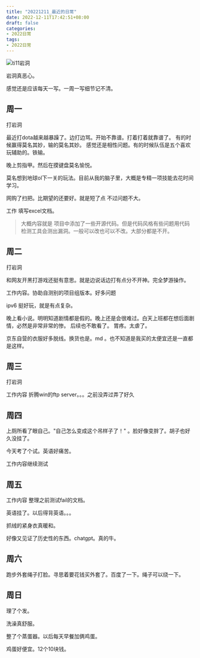 ```yaml
---
title: "20221211_最近的日常"
date: 2022-12-11T17:42:51+08:00
draft: false
categories:
- 2022日常
tags:
- 2022日常
---
```




![ti11岩洞](https://raw.githubusercontent.com/nianyisi/20220717/main/12/IMG_20221204_015912980.jpg)

岩洞真恶心。

感觉还是应该每天一写。一周一写细节记不清。



## 周一

打岩洞

最近打dota越来越暴躁了。边打边骂。开始不靠谱。打着打着就靠谱了。 有的时候赢得莫名其妙，输的莫名其妙。 感觉还是相性问题。有的时候队伍是五个喜欢玩辅助的。铁输。



晚上剪指甲。然后在摸键盘莫名愉悦。

莫名想到地球ol下一关的玩法。目前从我的脑子里，大概是专精一项技能去花时间学习。

网购了扫把。比期望的还要好。就是短了点 不过问题不大。

工作 填写excel文档。
>大概内容就是 项目中添加了一些开源代码。但是代码风格有些问题用代码检测工具会测出漏洞。一般可以改也可以不改。大部分都是不开。




## 周二

打岩洞

和网友开黑打游戏还挺有意思。就是边说话边打有点分不开神。完全梦游操作。


工作内容。协助自测别的项目组版本。好多问题

ipv6 挺好玩，就是有点复杂。

晚上看小说。明明知道剧情都是假的。晚上还是会很难过。白天上班都在想后面剧情，必然是非常非常的惨。  后续也不敢看了。  胃疼。太虐了。


京东自营的衣服好多脱线。换货也是。md 。也不知道是我买的太便宜还是一直都是这样。 




## 周三

打岩洞

工作内容 折腾win的ftp server。。。之前没弄过弄了好久




## 周四

上厕所看了眼自己。"自己怎么变成这个吊样子了！" 。脸好像变胖了。胡子也好久没挂了。

今天考了个试。英语好痛苦。

工作内容继续测试


## 周五

工作内容  整理之前测试fail的文档。

英语挂了。以后得背英语。。。

抓绒的紧身衣真暖和。 

好像又见证了历史性的东西。chatgpt。真的牛。

## 周六

跑步外套绳子打脸。寻思着要花钱买外套了。百度了一下。绳子可以绕一下。



## 周日

理了个发。

洗澡真舒服。

整了个蒸蛋器。以后每天早餐加俩鸡蛋。

鸡蛋好便宜。12个10块钱。



